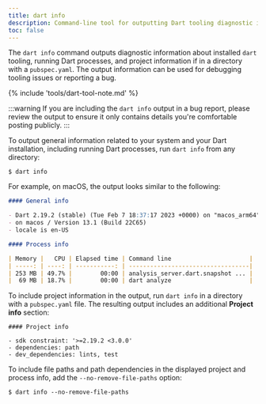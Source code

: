 ```yaml
---
title: dart info
description: Command-line tool for outputting Dart tooling diagnostic information.
toc: false
---
```


The `dart info` command
outputs diagnostic information about installed `dart` tooling,
running Dart processes,
and project information if in a directory with a `pubspec.yaml`.
The output information can be used for debugging tooling issues
or reporting a bug.

{% include 'tools/dart-tool-note.md' %}

:::warning
If you are including the `dart info` output in a bug report,
please review the output to ensure it only
contains details you're comfortable posting publicly.
:::

To output general information related to your system
and your Dart installation, including running Dart processes,
run `dart info` from any directory:

```console
$ dart info
```

For example, on macOS, 
the output looks similar to the following:

```markdown
#### General info

- Dart 2.19.2 (stable) (Tue Feb 7 18:37:17 2023 +0000) on "macos_arm64"
- on macos / Version 13.1 (Build 22C65)
- locale is en-US

#### Process info

| Memory |   CPU | Elapsed time | Command line                      |
| -----: | ----: | -----------: | ----------------------------------|
| 253 MB | 49.7% |        00:00 | analysis_server.dart.snapshot ... |
|  69 MB | 18.7% |        00:00 | dart analyze                      |   
```

To include project information in the output,
run `dart info` in a directory with a `pubspec.yaml` file.
The resulting output includes an additional **Project info** section:

```plaintext
#### Project info

- sdk constraint: '>=2.19.2 <3.0.0'
- dependencies: path
- dev_dependencies: lints, test
```

To include file paths and path dependencies in
the displayed project and process info,
add the `--no-remove-file-paths` option:

```console
$ dart info --no-remove-file-paths
```
